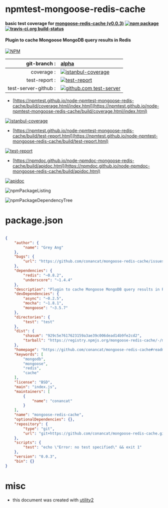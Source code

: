 # npmtest-mongoose-redis-cache

#### basic test coverage for  [mongoose-redis-cache (v0.0.3)](https://github.com/conancat/mongoose-redis-cache#readme)  [![npm package](https://img.shields.io/npm/v/npmtest-mongoose-redis-cache.svg?style=flat-square)](https://www.npmjs.org/package/npmtest-mongoose-redis-cache) [![travis-ci.org build-status](https://api.travis-ci.org/npmtest/node-npmtest-mongoose-redis-cache.svg)](https://travis-ci.org/npmtest/node-npmtest-mongoose-redis-cache)

#### Plugin to cache Mongoose MongoDB query results in Redis

[![NPM](https://nodei.co/npm/mongoose-redis-cache.png?downloads=true&downloadRank=true&stars=true)](https://www.npmjs.com/package/mongoose-redis-cache)

| git-branch : | [alpha](https://github.com/npmtest/node-npmtest-mongoose-redis-cache/tree/alpha)|
|--:|:--|
| coverage : | [![istanbul-coverage](https://npmtest.github.io/node-npmtest-mongoose-redis-cache/build/coverage.badge.svg)](https://npmtest.github.io/node-npmtest-mongoose-redis-cache/build/coverage.html/index.html)|
| test-report : | [![test-report](https://npmtest.github.io/node-npmtest-mongoose-redis-cache/build/test-report.badge.svg)](https://npmtest.github.io/node-npmtest-mongoose-redis-cache/build/test-report.html)|
| test-server-github : | [![github.com test-server](https://npmtest.github.io/node-npmtest-mongoose-redis-cache/GitHub-Mark-32px.png)](https://npmtest.github.io/node-npmtest-mongoose-redis-cache/build/app/index.html) | | build-artifacts : | [![build-artifacts](https://npmtest.github.io/node-npmtest-mongoose-redis-cache/glyphicons_144_folder_open.png)](https://github.com/npmtest/node-npmtest-mongoose-redis-cache/tree/gh-pages/build)|

- [https://npmtest.github.io/node-npmtest-mongoose-redis-cache/build/coverage.html/index.html](https://npmtest.github.io/node-npmtest-mongoose-redis-cache/build/coverage.html/index.html)

[![istanbul-coverage](https://npmtest.github.io/node-npmtest-mongoose-redis-cache/build/screenCapture.buildCi.browser.%252Ftmp%252Fbuild%252Fcoverage.lib.html.png)](https://npmtest.github.io/node-npmtest-mongoose-redis-cache/build/coverage.html/index.html)

- [https://npmtest.github.io/node-npmtest-mongoose-redis-cache/build/test-report.html](https://npmtest.github.io/node-npmtest-mongoose-redis-cache/build/test-report.html)

[![test-report](https://npmtest.github.io/node-npmtest-mongoose-redis-cache/build/screenCapture.buildCi.browser.%252Ftmp%252Fbuild%252Ftest-report.html.png)](https://npmtest.github.io/node-npmtest-mongoose-redis-cache/build/test-report.html)

- [https://npmdoc.github.io/node-npmdoc-mongoose-redis-cache/build/apidoc.html](https://npmdoc.github.io/node-npmdoc-mongoose-redis-cache/build/apidoc.html)

[![apidoc](https://npmdoc.github.io/node-npmdoc-mongoose-redis-cache/build/screenCapture.buildCi.browser.%252Ftmp%252Fbuild%252Fapidoc.html.png)](https://npmdoc.github.io/node-npmdoc-mongoose-redis-cache/build/apidoc.html)

![npmPackageListing](https://npmtest.github.io/node-npmtest-mongoose-redis-cache/build/screenCapture.npmPackageListing.svg)

![npmPackageDependencyTree](https://npmtest.github.io/node-npmtest-mongoose-redis-cache/build/screenCapture.npmPackageDependencyTree.svg)



# package.json

```json

{
    "author": {
        "name": "Grey Ang"
    },
    "bugs": {
        "url": "https://github.com/conancat/mongoose-redis-cache/issues"
    },
    "dependencies": {
        "redis": "~0.8.2",
        "underscore": "~1.4.4"
    },
    "description": "Plugin to cache Mongoose MongoDB query results in Redis",
    "devDependencies": {
        "async": "~0.2.5",
        "mocha": "~1.8.1",
        "mongoose": "~3.5.7"
    },
    "directories": {
        "test": "test"
    },
    "dist": {
        "shasum": "929c5e7617623159a3ae39c006dead14b9fe2cd2",
        "tarball": "https://registry.npmjs.org/mongoose-redis-cache/-/mongoose-redis-cache-0.0.3.tgz"
    },
    "homepage": "https://github.com/conancat/mongoose-redis-cache#readme",
    "keywords": [
        "mongodb",
        "mongoose",
        "redis",
        "cache"
    ],
    "license": "BSD",
    "main": "index.js",
    "maintainers": [
        {
            "name": "conancat"
        }
    ],
    "name": "mongoose-redis-cache",
    "optionalDependencies": {},
    "repository": {
        "type": "git",
        "url": "git+https://github.com/conancat/mongoose-redis-cache.git"
    },
    "scripts": {
        "test": "echo \"Error: no test specified\" && exit 1"
    },
    "version": "0.0.3",
    "bin": {}
}
```



# misc
- this document was created with [utility2](https://github.com/kaizhu256/node-utility2)
